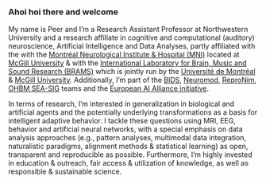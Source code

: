 ### Ahoi hoi there and welcome 

My name is Peer and I’m a Research Assistant Professor at Northwestern University and a research affiliate in cognitive and computational (auditory) neuroscience, Artificial Intelligence and Data Analyses, partly affiliated with the with the [Montréal Neurological Institute & Hospital (MNI)](https://www.mcgill.ca/neuro/) located at [McGill University](https://www.mcgill.ca/) & with the [International Laboratory for Brain, Music and Sound Research (BRAMS)](https://www.brams.org/en/) which is jointly run by the [Université de Montréal](https://www.umontreal.ca/) & [McGill University](https://www.mcgill.ca/). Additionally, I’m part of the [BIDS](https://bids-specification.readthedocs.io/en/stable/index.html), [Neuromod](https://www.cneuromod.ca/), [ReproNim](https://www.repronim.org/), [OHBM SEA-SIG](https://ohbm-environment.org/) teams and the [European AI Alliance initiative](https://digital-strategy.ec.europa.eu/en/policies/european-ai-alliance).

In terms of research, I’m interested in generalization in biological and artificial agents and the potentially underlying transformations as a basis for intelligent adaptive behavior. I tackle these questions using MRI, EEG, behavior and artificial neural networks, with a special emphasis on data analysis approaches (e.g., pattern analyses, multimodal data integration, naturalistic paradigms, alignment methods & statistical learning) as open, transparent and reproducible as possible. Furthermore, I’m highly invested in education & outreach, fair access & utilization of knowledge, as well as responsible & sustainable science.
